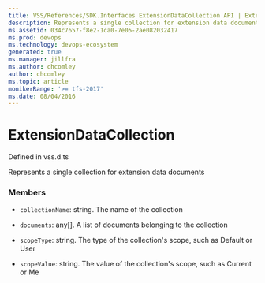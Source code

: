 ```yaml
---
title: VSS/References/SDK.Interfaces ExtensionDataCollection API | Extensions for Azure DevOps Services
description: Represents a single collection for extension data documents
ms.assetid: 034c7657-f8e2-1ca0-7e05-2ae082032417
ms.prod: devops
ms.technology: devops-ecosystem
generated: true
ms.manager: jillfra
ms.author: chcomley
author: chcomley
ms.topic: article
monikerRange: '>= tfs-2017'
ms.date: 08/04/2016
---
```


# ExtensionDataCollection

Defined in vss.d.ts


Represents a single collection for extension data documents 

### Members

* `collectionName`: string. The name of the collection

* `documents`: any[]. A list of documents belonging to the collection

* `scopeType`: string. The type of the collection&#x27;s scope, such as Default or User

* `scopeValue`: string. The value of the collection&#x27;s scope, such as Current or Me

